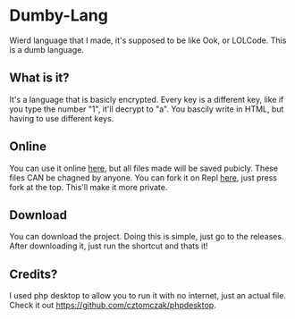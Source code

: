 # Dumby-Lang
Wierd language that I made, it's supposed to be like Ook, or LOLCode. This is a dumb language.

## What is it?
It's a language that is basicly encrypted. Every key is a different key, like if you type the number "1", it'll decrypt to "a". You bascily write in HTML, but having to use different keys. 
## Online
You can use it online [here](https://dumby-lang.mamamia5x.repl.co/), but all files made will be saved pubicly. These files CAN be chagned by anyone. You can fork it on Repl [here](https://repl.it/@mamamia5x/Dumby-Lang), just press fork at the top. This'll make it more private.
## Download
You can download the project. Doing this is simple, just go to the releases. After downloading it, just run the shortcut and thats it!
## Credits?
I used php desktop to allow you to run it with no internet, just an actual file. Check it out https://github.com/cztomczak/phpdesktop.
